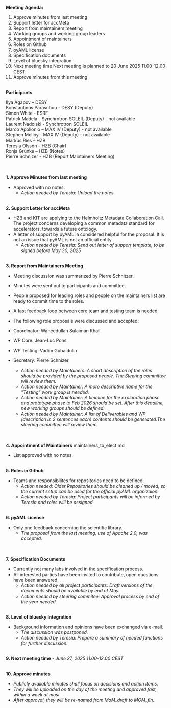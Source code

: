 **Meeting Agenda:**

1. Approve minutes from last meeting 
2. Support letter for accMeta 
3. Report from maintainers meeting 
4. Working groups and working group leaders 
5. Appointment of maintainers  
6. Roles on Github 
7. pyAML license 
8. Specification documents 
9. Level of bluesky integration 
10. Next meeting time Next meeting is planned to 20 June 2025 11.00-12.00 CEST. 
11. Approve minutes from this meeting 
<br><br> 

**Participants**

Ilya Agapov – DESY    
Konstantinos Paraschou - DESY (Deputy)    
Simon White - ESRF    
Patrick Madela - Synchrotron SOLEIL (Deputy) - not available     
Laurent Nadolski - Synchrotron SOLEIL    
Marco Apollonio – MAX IV (Deputy) - not available     
Stephen Molloy - MAX IV (Deputy) - not available     
Markus Ries – HZB    
Teresia Olsson – HZB (Chair)   
Ronja Grünke – HZB (Notes)     
Pierre Schnizer - HZB (Report Maintainers Meeting)    
<br><br>

**1. Approve Minutes from last meeting**

- Approved with no notes. 
  - *Action needed by Teresia: Upload the notes*.
<br><br>

**2. Support Letter for accMeta**

- HZB and KIT are applying to the Helmholtz Metadata Collaboration Call. The project concerns developing a common metadata standard for accelerators, towards a future ontology.
- A letter of support by pyAML ia considered helpful for the proposal. It is not an issue that pyAML is not an official entity.
  - *Action needed by Teresia: Send out letter of support template, to be signed before May 30, 2025*
<br><br>

**3. Report from Maintainers Meeting**

- Meeting discussion was summarized by Pierre Schnitzer.
- Minutes were sent out to participants and committee.
- People proposed for leading roles and people on the maintainers list are ready to commit time to the roles.  
- A fast feedback loop between core team and testing team is needed.
- The following role proposals were discussed and accepted:
- Coordinator: Waheedullah Sulaiman Khail
- WP Core: Jean-Luc Pons
- WP Testing:  Vadim Gubaidulin
- Secretary: Pierre Schnizer

    - *Action needed by Maintainers: A short description of the roles should be provided by the proposed people. The Steering committee will review them.* 
    - *Action needed by Maintainer: A more descriptive name for the "Testing" work group is needed.* 
    - *Action needed by Maintainer: A timeline for the exploration phase and prototype phase to Feb 2026 should be set. After this deadline, new working groups should be defined.* 
    - *Action needed by Maintainer: A list of Deliverables and WP (description in 2 sentences each) contents should be generated.The steering committee will review them.*  
<br><br>

**4. Appointment of Maintainers**
maintainers_to_elect.md
- List approved with no notes.
<br><br>

**5. Roles in Github**
- Teams and responsibilites for repositories need to be defined.
  - *Action needed: Older Repositories should be cleaned up / moved, so the current setup can be used for the official pyAML organizaion.*
  - *Action needed by Teresia: Project participants will be informed by Teresia and roles will be assigned.*
<br><br>

**6. pyAML License**  
- Only one feedback concerning the scientific library.  
  - *The proposal from the last meeting, use of Apache 2.0, was accepted.*  
<br><br>

**7. Specification Documents**  
- Currently not many labs involved in the specification process.
- All interested parties have been invited to contribute, open questions have been answered.
    - *Action needed by all project participants: Draft versions of the documents should be available by end of May.*
    - *Action needed by steering commitee: Approval process by end of the year needed.*
<br><br>

**8. Level of bluesky Integration**
- Background information and opinions have been exchanged via e-mail.  
    - *The discussion was postponed.*  
    - *Action needed by Teresia: Prepare a summary of needed functions for further discussion.*
 <br><br>
 
**9. Next meeting time**
    - *June 27, 2025 11.00-12.00 CEST*
<br><br> 

**10. Approve minutes**
  - *Publicly available minutes shall focus on decisions and action items.*
  - *They will be uploaded on the day of the meeting and approved fast, within a week at most.*
  - *After approval, they will be re-named from MoM_draft to MOM_fin.*
    






